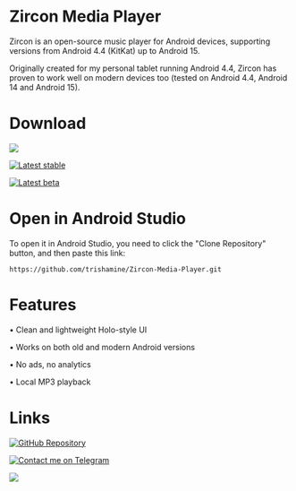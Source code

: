 # Zircon Media Player

Zircon is an open-source music player for Android devices, supporting versions from Android 4.4 (KitKat) up to Android 15.

Originally created for my personal tablet running Android 4.4, Zircon has proven to work well on modern devices too (tested on Android 4.4, Android 14 and Android 15).

# Download

<a target="_blank"><img src="https://img.shields.io/badge/Google%20Play-(NOT%20AVAIABLE)-red?logo=googleplay&logoColor=%23FFFFFF" /></a>

[![Latest stable](https://img.shields.io/badge/Download-Latest%20stable-blue?logo=github&logoColor=%23FFFFFF)](https://github.com/trishamine/Zircon-Media-Player/releases/download/stable/Zircon-1.0-Stable.apk)

[![Latest beta](https://img.shields.io/badge/Download-Latest%20beta-yellow?logo=github&logoColor=%23FFFFFF)](https://github.com/trishamine/Zircon-Media-Player/releases/download/stable/Zircon-1.0-Stable.apk)

# Open in Android Studio

To open it in Android Studio, you need to click the "Clone Repository" button, and then paste this link:

```
https://github.com/trishamine/Zircon-Media-Player.git
```

# Features

• Clean and lightweight Holo-style UI

• Works on both old and modern Android versions

• No ads, no analytics

• Local MP3 playback

# Links

[![GitHub Repository](https://img.shields.io/badge/Github%20Repository-gray?logo=github&logoColor=%23FFFFFF)](https://github.com/trishamine/Zircon-Media-Player)

[![Contact me on Telegram](https://img.shields.io/badge/Contact%20me%20on-Telegram-%2303befc?logo=telegram&logoColor=%23FFFFFF)](https://t.me/debianubuntu)

<a target="_blank"><img src="https://img.shields.io/badge/Join%20the%20Discord-(NOT%20AVAIABLE)-red?logo=discord&logoColor=%23FFFFFF" /></a>


